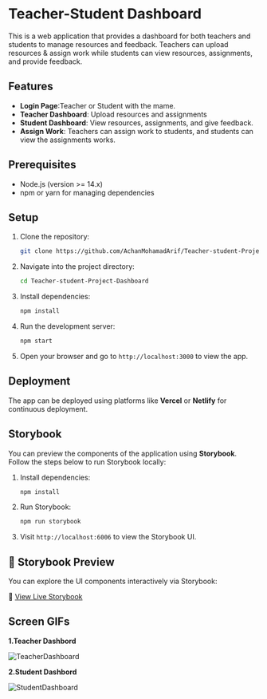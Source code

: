 # Teacher-Student Dashboard

This is a web application that provides a dashboard for both teachers and students to manage resources and feedback. Teachers can upload resources & assign work while students can view resources, assignments, and provide feedback.

## Features
- **Login Page**:Teacher or Student with the mame. 
- **Teacher Dashboard**: Upload resources and assignments
- **Student Dashboard**: View resources, assignments, and give feedback.
- **Assign Work**: Teachers can assign work to students, and students can view the assignments works.

## Prerequisites
- Node.js (version >= 14.x)
- npm or yarn for managing dependencies

## Setup

1. Clone the repository:

    ```bash
    git clone https://github.com/AchanMohamadArif/Teacher-student-Project-Dashboard.git
    ```

2. Navigate into the project directory:

    ```bash
    cd Teacher-student-Project-Dashboard
    ```

3. Install dependencies:

    ```bash
    npm install
    ```

4. Run the development server:

    ```bash
    npm start
    ```

5. Open your browser and go to `http://localhost:3000` to view the app.

## Deployment

The app can be deployed using platforms like **Vercel** or **Netlify** for continuous deployment.

## Storybook

You can preview the components of the application using **Storybook**. Follow the steps below to run Storybook locally:

1. Install dependencies:

    ```bash
    npm install
    ```

2. Run Storybook:

    ```bash
    npm run storybook
    ```

3. Visit `http://localhost:6006` to view the Storybook UI.

## 📘 Storybook Preview

You can explore the UI components interactively via Storybook:

🔗 [View Live Storybook](https://681a2a48327e3b98df6898b2-dcsulefeyl.chromatic.com/)

## Screen GIFs 

**1.Teacher Dashbord**

![TeacherDashboard](https://github.com/user-attachments/assets/0137993a-b52d-4a04-9b70-811491c8f19b)

**2.Student Dashbord**

![StudentDashboard](https://github.com/user-attachments/assets/c2bfd8e6-f966-4967-b090-d5da1109dac7)

